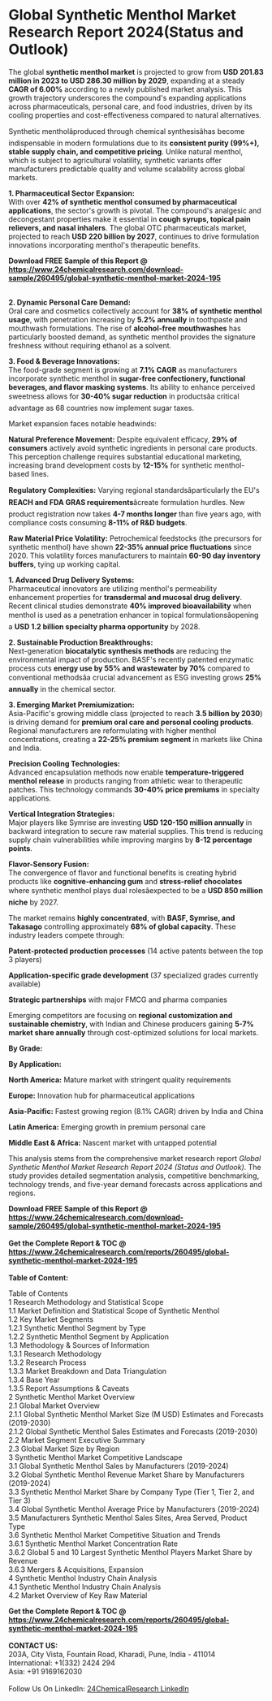 <h1>Global Synthetic Menthol Market Research Report 2024(Status and Outlook)</h1><p>The global <strong>synthetic menthol market</strong> is projected to grow from <strong>USD 201.83 million in 2023 to USD 286.30 million by 2029</strong>, expanding at a steady <strong>CAGR of 6.00%</strong> according to a newly published market analysis. This growth trajectory underscores the compound's expanding applications across pharmaceuticals, personal care, and food industries, driven by its cooling properties and cost-effectiveness compared to natural alternatives.</p><p>Synthetic mentholâproduced through chemical synthesisâhas become indispensable in modern formulations due to its <strong>consistent purity (99%+), stable supply chain, and competitive pricing</strong>. Unlike natural menthol, which is subject to agricultural volatility, synthetic variants offer manufacturers predictable quality and volume scalability across global markets.</p><p><strong>1. Pharmaceutical Sector Expansion:</strong><br>
With over <strong>42% of synthetic menthol consumed by pharmaceutical applications</strong>, the sector's growth is pivotal. The compound's analgesic and decongestant properties make it essential in <strong>cough syrups, topical pain relievers, and nasal inhalers</strong>. The global OTC pharmaceuticals market, projected to reach <strong>USD 220 billion by 2027</strong>, continues to drive formulation innovations incorporating menthol's therapeutic benefits.</p><div><b>Download FREE Sample of this Report @ 
            <a href="https://www.24chemicalresearch.com/download-sample/260495/global-synthetic-menthol-market-2024-195">
            https://www.24chemicalresearch.com/download-sample/260495/global-synthetic-menthol-market-2024-195</a></b></div><br><p><strong>2. Dynamic Personal Care Demand:</strong><br>
Oral care and cosmetics collectively account for <strong>38% of synthetic menthol usage</strong>, with penetration increasing by <strong>5.2% annually</strong> in toothpaste and mouthwash formulations. The rise of <strong>alcohol-free mouthwashes</strong> has particularly boosted demand, as synthetic menthol provides the signature freshness without requiring ethanol as a solvent.</p><p><strong>3. Food &amp; Beverage Innovations:</strong><br>
The food-grade segment is growing at <strong>7.1% CAGR</strong> as manufacturers incorporate synthetic menthol in <strong>sugar-free confectionery, functional beverages, and flavor masking systems</strong>. Its ability to enhance perceived sweetness allows for <strong>30-40% sugar reduction</strong> in productsâa critical advantage as 68 countries now implement sugar taxes.</p><p>Market expansion faces notable headwinds:</p><p><strong>Natural Preference Movement:</strong> Despite equivalent efficacy, <strong>29% of consumers</strong> actively avoid synthetic ingredients in personal care products. This perception challenge requires substantial educational marketing, increasing brand development costs by <strong>12-15%</strong> for synthetic menthol-based lines.</p><p><strong>Regulatory Complexities:</strong> Varying regional standardsâparticularly the EU's <strong>REACH and FDA GRAS requirements</strong>âcreate formulation hurdles. New product registration now takes <strong>4-7 months longer</strong> than five years ago, with compliance costs consuming <strong>8-11% of R&amp;D budgets</strong>.</p><p><strong>Raw Material Price Volatility:</strong> Petrochemical feedstocks (the precursors for synthetic menthol) have shown <strong>22-35% annual price fluctuations</strong> since 2020. This volatility forces manufacturers to maintain <strong>60-90 day inventory buffers</strong>, tying up working capital.</p><p><strong>1. Advanced Drug Delivery Systems:</strong><br>
Pharmaceutical innovators are utilizing menthol's permeability enhancement properties for <strong>transdermal and mucosal drug delivery</strong>. Recent clinical studies demonstrate <strong>40% improved bioavailability</strong> when menthol is used as a penetration enhancer in topical formulationsâopening a <strong>USD 1.2 billion specialty pharma opportunity</strong> by 2028.</p><p><strong>2. Sustainable Production Breakthroughs:</strong><br>
Next-generation <strong>biocatalytic synthesis methods</strong> are reducing the environmental impact of production. BASF's recently patented enzymatic process cuts <strong>energy use by 55% and wastewater by 70%</strong> compared to conventional methodsâa crucial advancement as ESG investing grows <strong>25% annually</strong> in the chemical sector.</p><p><strong>3. Emerging Market Premiumization:</strong><br>
Asia-Pacific's growing middle class (projected to reach <strong>3.5 billion by 2030</strong>) is driving demand for <strong>premium oral care and personal cooling products</strong>. Regional manufacturers are reformulating with higher menthol concentrations, creating a <strong>22-25% premium segment</strong> in markets like China and India.</p><p><strong>Precision Cooling Technologies:</strong><br>
	Advanced encapsulation methods now enable <strong>temperature-triggered menthol release</strong> in products ranging from athletic wear to therapeutic patches. This technology commands <strong>30-40% price premiums</strong> in specialty applications.</p><p><strong>Vertical Integration Strategies:</strong><br>
	Major players like Symrise are investing <strong>USD 120-150 million annually</strong> in backward integration to secure raw material supplies. This trend is reducing supply chain vulnerabilities while improving margins by <strong>8-12 percentage points</strong>.</p><p><strong>Flavor-Sensory Fusion:</strong><br>
	The convergence of flavor and functional benefits is creating hybrid products like <strong>cognitive-enhancing gum</strong> and <strong>stress-relief chocolates</strong> where synthetic menthol plays dual rolesâexpected to be a <strong>USD 850 million niche</strong> by 2027.</p><p>The market remains <strong>highly concentrated</strong>, with <strong>BASF, Symrise, and Takasago</strong> controlling approximately <strong>68% of global capacity</strong>. These industry leaders compete through:</p><p><strong>Patent-protected production processes</strong> (14 active patents between the top 3 players)</p><p><strong>Application-specific grade development</strong> (37 specialized grades currently available)</p><p><strong>Strategic partnerships</strong> with major FMCG and pharma companies</p><p>Emerging competitors are focusing on <strong>regional customization and sustainable chemistry</strong>, with Indian and Chinese producers gaining <strong>5-7% market share annually</strong> through cost-optimized solutions for local markets.</p><p><strong>By Grade:</strong></p><p><strong>By Application:</strong></p><p><strong>North America:</strong> Mature market with stringent quality requirements</p><p><strong>Europe:</strong> Innovation hub for pharmaceutical applications</p><p><strong>Asia-Pacific:</strong> Fastest growing region (8.1% CAGR) driven by India and China</p><p><strong>Latin America:</strong> Emerging growth in premium personal care</p><p><strong>Middle East &amp; Africa:</strong> Nascent market with untapped potential</p><p>This analysis stems from the comprehensive market research report <em>Global Synthetic Menthol Market Research Report 2024 (Status and Outlook)</em>. The study provides detailed segmentation analysis, competitive benchmarking, technology trends, and five-year demand forecasts across applications and regions.</p><div><b>Download FREE Sample of this Report @ 
            <a href="https://www.24chemicalresearch.com/download-sample/260495/global-synthetic-menthol-market-2024-195">
            https://www.24chemicalresearch.com/download-sample/260495/global-synthetic-menthol-market-2024-195</a></b></div><br><div><b>Get the Complete Report & TOC @ 
            <a href="https://www.24chemicalresearch.com/reports/260495/global-synthetic-menthol-market-2024-195">
            https://www.24chemicalresearch.com/reports/260495/global-synthetic-menthol-market-2024-195</a></b></div><br>
            <b>Table of Content:</b><p>Table of Contents<br />
1 Research Methodology and Statistical Scope<br />
1.1 Market Definition and Statistical Scope of Synthetic Menthol<br />
1.2 Key Market Segments<br />
1.2.1 Synthetic Menthol Segment by Type<br />
1.2.2 Synthetic Menthol Segment by Application<br />
1.3 Methodology & Sources of Information<br />
1.3.1 Research Methodology<br />
1.3.2 Research Process<br />
1.3.3 Market Breakdown and Data Triangulation<br />
1.3.4 Base Year<br />
1.3.5 Report Assumptions & Caveats<br />
2 Synthetic Menthol Market Overview<br />
2.1 Global Market Overview<br />
2.1.1 Global Synthetic Menthol Market Size (M USD) Estimates and Forecasts (2019-2030)<br />
2.1.2 Global Synthetic Menthol Sales Estimates and Forecasts (2019-2030)<br />
2.2 Market Segment Executive Summary<br />
2.3 Global Market Size by Region<br />
3 Synthetic Menthol Market Competitive Landscape<br />
3.1 Global Synthetic Menthol Sales by Manufacturers (2019-2024)<br />
3.2 Global Synthetic Menthol Revenue Market Share by Manufacturers (2019-2024)<br />
3.3 Synthetic Menthol Market Share by Company Type (Tier 1, Tier 2, and Tier 3)<br />
3.4 Global Synthetic Menthol Average Price by Manufacturers (2019-2024)<br />
3.5 Manufacturers Synthetic Menthol Sales Sites, Area Served, Product Type<br />
3.6 Synthetic Menthol Market Competitive Situation and Trends<br />
3.6.1 Synthetic Menthol Market Concentration Rate<br />
3.6.2 Global 5 and 10 Largest Synthetic Menthol Players Market Share by Revenue<br />
3.6.3 Mergers & Acquisitions, Expansion<br />
4 Synthetic Menthol Industry Chain Analysis<br />
4.1 Synthetic Menthol Industry Chain Analysis<br />
4.2 Market Overview of Key Raw Material</p><div><b>Get the Complete Report & TOC @ 
            <a href="https://www.24chemicalresearch.com/reports/260495/global-synthetic-menthol-market-2024-195">
            https://www.24chemicalresearch.com/reports/260495/global-synthetic-menthol-market-2024-195</a></b></div><br><b>CONTACT US:</b><br>
            203A, City Vista, Fountain Road, Kharadi, Pune, India - 411014<br>
            International: +1(332) 2424 294<br>
            Asia: +91 9169162030 <br><br>
            Follow Us On LinkedIn: <a href="https://www.linkedin.com/company/24chemicalresearch/">24ChemicalResearch LinkedIn</a>